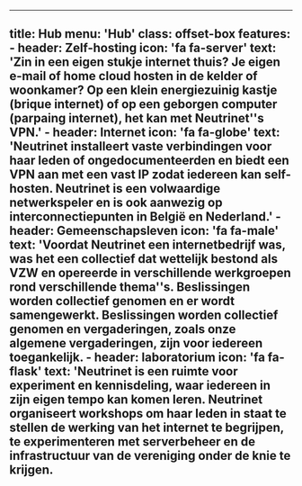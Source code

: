 ---

title: Hub
menu: 'Hub'
class: offset-box
features:
    - header: Zelf-hosting
      icon: 'fa fa-server'
      text: 'Zin in een eigen stukje internet thuis? Je eigen e-mail of home cloud hosten in de kelder of woonkamer? Op een klein energiezuinig kastje (brique internet) of op een geborgen computer (parpaing internet), het kan met Neutrinet''s VPN.'
    - header: Internet
      icon: 'fa fa-globe'
      text: 'Neutrinet installeert vaste verbindingen voor haar leden of ongedocumenteerden en biedt een VPN aan met een vast IP zodat iedereen kan self-hosten. Neutrinet is een volwaardige netwerkspeler en is ook aanwezig op interconnectiepunten in België en Nederland.'
    - header: Gemeenschapsleven
      icon: 'fa fa-male'
      text: 'Voordat Neutrinet een internetbedrijf was, was het een collectief dat wettelijk bestond als VZW en opereerde in verschillende werkgroepen rond verschillende thema''s. Beslissingen worden collectief genomen en er wordt samengewerkt. Beslissingen worden collectief genomen en vergaderingen, zoals onze algemene vergaderingen, zijn voor iedereen toegankelijk.
    - header: laboratorium
      icon: 'fa fa-flask'
      text: 'Neutrinet is een ruimte voor experiment en kennisdeling, waar iedereen in zijn eigen tempo kan komen leren. Neutrinet organiseert workshops om haar leden in staat te stellen de werking van het internet te begrijpen, te experimenteren met serverbeheer en de infrastructuur van de vereniging onder de knie te krijgen.
  ---
